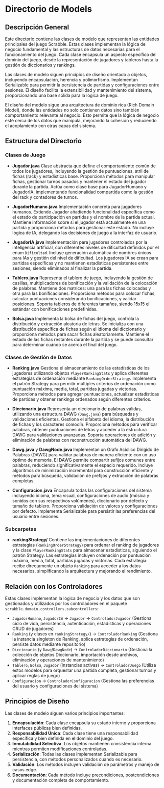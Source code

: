 # Directorio de Models

## Descripción General

Este directorio contiene las clases de modelo que representan las entidades principales del juego Scrabble. Estas clases implementan la lógica de negocio fundamental y las estructuras de datos necesarias para el funcionamiento del juego. Cada clase encapsula un aspecto específico del dominio del juego, desde la representación de jugadores y tableros hasta la gestión de diccionarios y rankings.

Las clases de modelo siguen principios de diseño orientado a objetos, incluyendo encapsulación, herencia y polimorfismo. Implementan Serializable para permitir la persistencia de partidas y configuraciones entre sesiones. El diseño facilita la extensibilidad y mantenimiento del sistema, proporcionando una base sólida para la lógica de juego.

El diseño del modelo sigue una arquitectura de dominio rica (Rich Domain Model), donde las entidades no solo contienen datos sino también comportamiento relevante al negocio. Esto permite que la lógica de negocio esté cerca de los datos que manipula, mejorando la cohesión y reduciendo el acoplamiento con otras capas del sistema.

## Estructura del Directorio

### Clases de Juego

-   **Jugador.java**
    Clase abstracta que define el comportamiento común de todos los jugadores, incluyendo la gestión de puntuaciones, atril de fichas (rack) y estadísticas base. Proporciona métodos para manipular fichas, gestionar turnos pasados y mantener el estado del jugador durante la partida. Actúa como clase base para JugadorHumano y JugadorIA, implementando funcionalidad compartida como la gestión del rack y contadores de turnos.

-   **JugadorHumano.java**
    Implementación concreta para jugadores humanos. Extiende Jugador añadiendo funcionalidad específica como el estado de participación en partidas y el nombre de la partida actual. Mantiene información sobre si el jugador está actualmente en una partida y proporciona métodos para gestionar este estado. No incluye lógica de IA, delegando las decisiones de juego a la interfaz de usuario.

-   **JugadorIA.java**
    Implementación para jugadores controlados por la inteligencia artificial, con diferentes niveles de dificultad definidos por el enum `Dificultad`. Incluye generación automática de nombres únicos para IAs y gestión del nivel de dificultad. Los jugadores IA se crean para partidas específicas y no mantienen estadísticas persistentes entre sesiones, siendo eliminados al finalizar la partida.

-   **Tablero.java**
    Representa el tablero de juego, incluyendo la gestión de casillas, multiplicadores de bonificación y la validación de la colocación de palabras. Mantiene dos matrices: una para las fichas colocadas y otra para las bonificaciones. Proporciona métodos para colocar fichas, calcular puntuaciones considerando bonificaciones, y validar posiciones. Soporta tableros de diferentes tamaños, siendo 15x15 el estándar con bonificaciones predefinidas.

-   **Bolsa.java**
    Implementa la bolsa de fichas del juego, controla la distribución y extracción aleatoria de letras. Se inicializa con una distribución específica de fichas según el idioma del diccionario y proporciona métodos para sacar fichas aleatoriamente. Mantiene el estado de las fichas restantes durante la partida y se puede consultar para determinar cuándo se acerca el final del juego.

### Clases de Gestión de Datos

-   **Ranking.java**
    Gestiona el almacenamiento de las estadísticas de los jugadores utilizando objetos `PlayerRankingStats` y aplica diferentes estrategias de ordenación mediante `RankingOrderStrategy`. Implementa el patrón Strategy para permitir múltiples criterios de ordenación como puntuación máxima, media, total, partidas jugadas y victorias. Proporciona métodos para agregar puntuaciones, actualizar estadísticas de partidas y obtener rankings ordenados según diferentes criterios.

-   **Diccionario.java**
    Representa un diccionario de palabras válidas, utilizando una estructura DAWG (`Dawg.java`) para búsquedas y validaciones eficientes. Gestiona el alfabeto del idioma, la distribución de fichas y los caracteres comodín. Proporciona métodos para verificar palabras, obtener puntuaciones de letras y acceder a la estructura DAWG para validaciones avanzadas. Soporta operaciones de adición y eliminación de palabras con reconstrucción automática del DAWG.

-   **Dawg.java** y **DawgNode.java**
    Implementan un Grafo Acíclico Dirigido de Palabras (DAWG) para validar palabras de manera eficiente con un uso óptimo de memoria. El DAWG permite compartir sufijos comunes entre palabras, reduciendo significativamente el espacio requerido. Incluye algoritmos de minimización incremental para construcción eficiente y métodos para búsqueda, validación de prefijos y extracción de palabras completas.

-   **Configuracion.java**
    Encapsula todas las configuraciones del sistema incluyendo idioma, tema visual, configuraciones de audio (música y sonidos con sus respectivos volúmenes), diccionario por defecto y tamaño de tablero. Proporciona validación de valores y configuraciones por defecto. Implementa Serializable para persistir las preferencias del usuario entre sesiones.

### Subcarpetas

-   **rankingStrategy/**
    Contiene las implementaciones de diferentes estrategias (`RankingOrderStrategy`) para ordenar el ranking de jugadores y la clase `PlayerRankingStats` para almacenar estadísticas, siguiendo el patrón Strategy. Las estrategias incluyen ordenación por puntuación máxima, media, total, partidas jugadas y victorias. Cada estrategia recibe directamente un objeto `Ranking` para acceder a los datos necesarios, simplificando la arquitectura y mejorando el rendimiento.

## Relación con los Controladores

Estas clases implementan la lógica de negocio y los datos que son gestionados y utilizados por los controladores en el paquete `scrabble.domain.controllers.subcontrollers`:

-   `JugadorHumano`, `JugadorIA` → `Jugador` → `ControladorJugador` (Gestiona ciclo de vida, persistencia, autenticación, estadísticas y operaciones CRUD de jugadores)
-   `Ranking` (y clases en `rankingStrategy/`) → `ControladorRanking` (Gestiona la instancia singleton de Ranking, aplica estrategias de ordenación, persiste datos mediante repositorio) 
-   `Diccionario` (y `Dawg`/`DawgNode`) → `ControladorDiccionario` (Gestiona la colección de objetos Diccionario, importación desde archivos, eliminación y operaciones de mantenimiento)
-   `Tablero`, `Bolsa`, `Jugador` (instancias activas) → `ControladorJuego` (Utiliza estos modelos para orquestar una partida completa, gestionar turnos y aplicar reglas de juego)
-   `Configuracion` → `ControladorConfiguracion` (Gestiona las preferencias del usuario y configuraciones del sistema)

## Principios de Diseño

Las clases de modelo siguen varios principios importantes:

1. **Encapsulación**: Cada clase encapsula su estado interno y proporciona interfaces públicas bien definidas.
2. **Responsabilidad Única**: Cada clase tiene una responsabilidad específica y bien definida en el dominio del juego.
3. **Inmutabilidad Selectiva**: Los objetos mantienen consistencia interna mientras permiten modificaciones controladas.
4. **Serialización**: Todas las clases implementan Serializable para persistencia, con métodos personalizados cuando es necesario.
5. **Validación**: Los métodos incluyen validación de parámetros y manejo de casos edge.
6. **Documentación**: Cada método incluye precondiciones, postcondiciones y documentación completa de comportamiento.